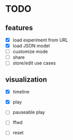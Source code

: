 # TODO

## features

- [x] load experiment from URL
- [x] load JSON model
- [ ] customize mode
- [ ] share
- [ ] store/edit use cases

## visualization

- [x] timeline
- [x] play
- [ ] pauseable play
- [ ] ffwd
- [ ] reset

